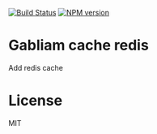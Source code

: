 [![Build Status][build-image]][build-url]
[![NPM version][npm-image]][npm-url]


# Gabliam cache redis

Add redis cache

# License

  MIT

[build-image]: https://img.shields.io/travis/gabliam/gabliam/master.svg?style=flat-square
[build-url]: https://travis-ci.org/gabliam/gabliam
[npm-image]: https://img.shields.io/npm/v/@gabliam/cache-redis.svg?style=flat-square
[npm-url]: https://www.npmjs.com/package/@gabliam/cache-redis
